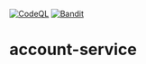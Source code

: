 [![CodeQL](https://github.com/UnicsMath/account-service/actions/workflows/codeql.yml/badge.svg?branch=main)](https://github.com/UnicsMath/account-service/actions/workflows/codeql.yml) [![Bandit](https://github.com/UnicsMath/account-service/actions/workflows/bandit.yml/badge.svg)](https://github.com/UnicsMath/account-service/actions/workflows/bandit.yml)
# account-service
